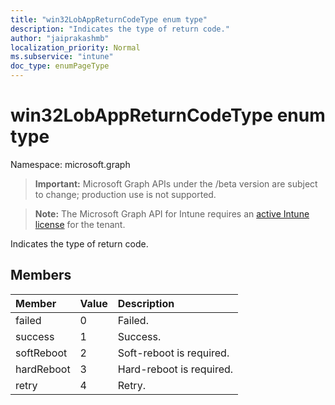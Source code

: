 ```yaml
---
title: "win32LobAppReturnCodeType enum type"
description: "Indicates the type of return code."
author: "jaiprakashmb"
localization_priority: Normal
ms.subservice: "intune"
doc_type: enumPageType
---
```


# win32LobAppReturnCodeType enum type

Namespace: microsoft.graph
> **Important:** Microsoft Graph APIs under the /beta version are subject to change; production use is not supported.

> **Note:** The Microsoft Graph API for Intune requires an [active Intune license](https://go.microsoft.com/fwlink/?linkid=839381) for the tenant.


Indicates the type of return code.

## Members
|Member|Value|Description|
|:---|:---|:---|
|failed|0|Failed.|
|success|1|Success.|
|softReboot|2|Soft-reboot is required.|
|hardReboot|3|Hard-reboot is required.|
|retry|4|Retry.|
